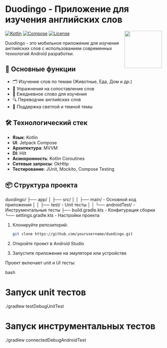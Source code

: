 # Duodingo - Приложение для изучения английских слов

<img src="app/src/main/res/mipmap-xxxhdpi/ic_launcher.png" width="120" align="right">

[![Kotlin](https://img.shields.io/badge/Kotlin-1.9.0-blue.svg)](https://kotlinlang.org)
[![Compose](https://img.shields.io/badge/Jetpack%20Compose-1.6.0-brightgreen)](https://developer.android.com/jetpack/compose)
[![License](https://img.shields.io/badge/License-MIT-green.svg)](LICENSE)

Duodingo - это мобильное приложение для изучения английских слов с использованием современных технологий Android разработки.

## 📱 Основные функции

- 🗂️ Изучение слов по темам (Животные, Еда, Дом и др.)
- 🧩 Упражнения на сопоставление слов
- 📅 Ежедневное слово для изучения
- 🔍 Переводчик английских слов
- 🌙 Поддержка светлой и темной темы

## 🛠️ Технологический стек

- **Язык**: Kotlin
- **UI**: Jetpack Compose
- **Архитектура**: MVVM
- **DI**: Hilt
- **Асинхронность**: Kotlin Coroutines
- **Сетевые запросы**: OkHttp
- **Тестирование**: JUnit, Mockito, Compose Testing

## 📦 Структура проекта
duodingo/
├── app/
│ ├── src/
│ │ ├── main/ - Основной код приложения
│ │ ├── test/ - Unit тесты
│ │ └── androidTest/ - Инструментальные тесты
├── build.gradle.kts - Конфигурация сборки
└── settings.gradle.kts - Настройки проекта

1. Клонируйте репозиторий:
   ```bash
   git clone https://github.com/yourusername/duodingo.git
2. Откройте проект в Android Studio

3. Запустите приложение на эмуляторе или устройстве

Проект включает unit и UI тесты:

bash
# Запуск unit тестов
./gradlew testDebugUnitTest

# Запуск инструментальных тестов
./gradlew connectedDebugAndroidTest
